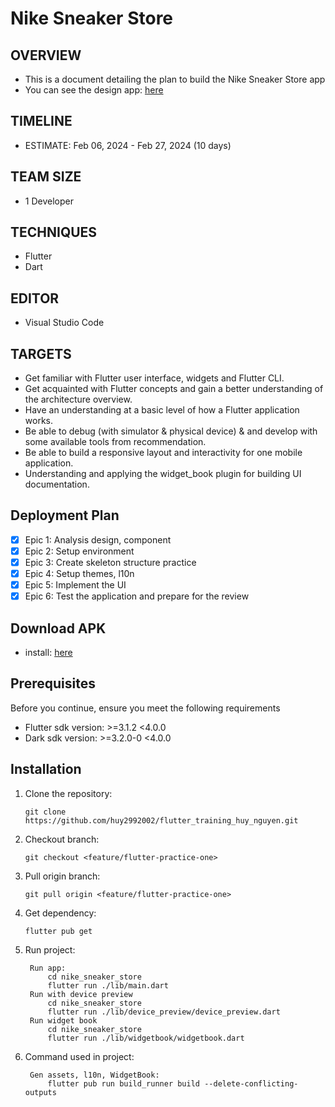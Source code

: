 # Nike Sneaker Store

## OVERVIEW
- This is a document detailing the plan to build the Nike Sneaker Store app
- You can see the design app: [here](https://www.figma.com/file/NeMkgnPe650F4yep27Xmwm/NikeSneakerStore?type=design&node-id=0%3A1&mode=design&t=CCrQNYUpdEDs4dUQ-1)

## TIMELINE
- ESTIMATE: Feb 06, 2024 - Feb 27, 2024 (10 days)

## TEAM SIZE
- 1 Developer

## TECHNIQUES
- Flutter
- Dart

## EDITOR
- Visual Studio Code

## TARGETS
- Get familiar with Flutter user interface, widgets and Flutter CLI.
- Get acquainted with Flutter concepts and gain a better understanding of the architecture overview.
- Have an understanding at a basic level of how a Flutter application works.
- Be able to debug (with simulator & physical device) & and develop with some available tools from recommendation.
- Be able to build a responsive layout and interactivity for one mobile application.
- Understanding and applying the widget_book plugin for building UI documentation.

## Deployment Plan
- [x] Epic 1: Analysis design, component
- [x] Epic 2: Setup environment
- [x] Epic 3: Create skeleton structure practice
- [x] Epic 4: Setup themes, l10n
- [x] Epic 5: Implement the UI
- [x] Epic 6: Test the application and prepare for the review

## Download APK
- install: [here](https://drive.google.com/file/d/1fWOglAxj7uNc7ERgd6WwUEC9b0_DDAfD/view?usp=sharing)

## Prerequisites
Before you continue, ensure you meet the following requirements
- Flutter sdk version: >=3.1.2 <4.0.0
- Dark sdk version: >=3.2.0-0 <4.0.0

## Installation
1. Clone the repository:
​
    ```
    git clone https://github.com/huy2992002/flutter_training_huy_nguyen.git
    ```
2. Checkout branch:
​
    ```
    git checkout <feature/flutter-practice-one> 
    ```
3. Pull origin branch:
​
    ```
    git pull origin <feature/flutter-practice-one> 
    ```
4. Get dependency:
​
    ```
    flutter pub get
    ```    
4. Run project:
   ```
    Run app:
        cd nike_sneaker_store
        flutter run ./lib/main.dart
    Run with device preview
        cd nike_sneaker_store
        flutter run ./lib/device_preview/device_preview.dart
    Run widget book
        cd nike_sneaker_store
        flutter run ./lib/widgetbook/widgetbook.dart     
   ```
5. Command used in project:
   ```
    Gen assets, l10n, WidgetBook:
        flutter pub run build_runner build --delete-conflicting-outputs 
    ```
